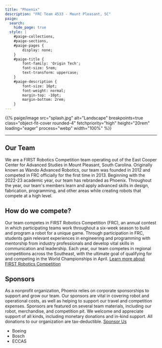 ```yaml
---
title: "Phoenix"
description: "FRC Team 4533 - Mount Pleasant, SC"
paige:
  search:
    hide_page: true
  style: |
    #paige-collections,
    #paige-sections,
    #paige-pages {
        display: none;
    }
    #paige-title {
        font-family: 'Origin Tech';
        font-size: 5rem;
        text-transform: uppercase;
    }
    #paige-description {
        font-size: 16pt;
        font-weight: normal;
        margin-top: -10pt;
        margin-bottom: 2rem;
    }
---
```


{{% paige/image src="splash.jpg" alt="Landscape" breakpoints=true
class="object-fit-cover rounded-4" fetchpriority="high" height="20rem"
loading="eager" process="webp" width="100%" %}}

<hr/>

## Our Team

We are a FIRST Robotics Competition team operating out of the East Cooper Center
for Advanced Studies in Mount Pleasant, South Carolina. Originally known as
Wando Advanced Robotics, our team was founded in 2012 and competed in FRC
officially for the first time in 2013. Beginning with the 2022-23 academic year,
our team has rebranded as Phoenix. Throughout the year, our team's members learn
and apply advanced skills in design, fabrication, programming, and other areas
while creating robots that compete at a high level.

## How do we compete?

Our team competes in FIRST Robotics Competition (FRC), an annual contest in
which participating teams work throughout a six-week season to build and program
a robot for a unique game. Through participation in FRC, students gain relevant
experiences in engineering and programming with mentorship from industry
professionals and develop vital skills in communication and leadership. Each
year, our team competes in regional competitions across the Southeast, with the
ultimate goal of qualifying for and competing in the World Championships in
April.
[Learn more about FIRST Robotics Competition](https://www.firstinspires.org/robotics/frc)

## Sponsors

As a nonprofit organization, Phoenix relies on corporate sponsorships to support
and grow our team. Our sponsors are vital in covering robot and operational
costs, as well as helping to support our travel and competition expenses.
Sponsors are featured on several team materials, including our robot,
merchandise, and competition pit. We welcome and appreciate support of all
kinds, including monetary donations and in-kind support. All donations to our
organization are tax-deductible. [Sponsor Us](./contact)

- Boeing
- Bosch
- ECCAS